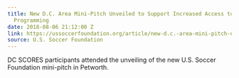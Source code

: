 ```yaml
---
title: New D.C. Area Mini-Pitch Unveiled to Support Increased Access to Youth Soccer
  Programming
date: 2018-08-06 21:12:00 Z
link: https://ussoccerfoundation.org/article/new-d.c.-area-mini-pitch-unveiled-to-support-increased-access-to-youth-soccer-programming
source: U.S. Soccer Foundation
---
```


DC SCORES participants attended the unveiling of the new U.S. Soccer Foundation mini-pitch in Petworth.
